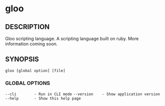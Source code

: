 # gloo

## DESCRIPTION
  Gloo scripting language.  A scripting language built on ruby.
  More information coming soon.

## SYNOPSIS

  `gloo [global option] [file]`


### GLOBAL OPTIONS

  `--cli        - Run in CLI mode`
  `--version    - Show application version`
  `--help       - Show this help page`
